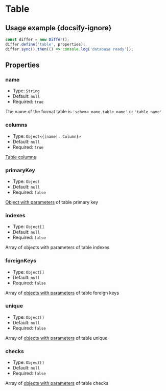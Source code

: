 # Table

## Usage example {docsify-ignore}

```javascript
const differ = new Differ();
differ.define('table', properties);
differ.sync().then(() => console.log('database ready'));
```

## Properties

### name

- Type: `String`
- Default: `null`
- Required: `true`

The name of the format table is `'schema_name.table_name'` or `'table_name'`

### columns

- Type: `Object<{[name]: Column}>`
- Default: `null`
- Required: `true`

[Table columns](metadata/column.md)

### primaryKey

- Type: `Object`
- Default: `null`
- Required: `false`

[Object with parameters](metadata/primary-key.md) of table primary key

### indexes

- Type: `Object[]`
- Default: `null`
- Required: `false`

Array of objects with parameters of table indexes

### foreignKeys

- Type: `Object[]`
- Default: `null`
- Required: `false`

Array of [objects with parameters](metadata/foreign-key.md) of table foreign keys

### unique

- Type: `Object[]`
- Default: `null`
- Required: `false`

Array of [objects with parameters](metadata/unique.md) of table unique

### checks

- Type: `Object[]`
- Default: `null`
- Required: `false`

Array of [objects with parameters](metadata/check.md) of table checks
